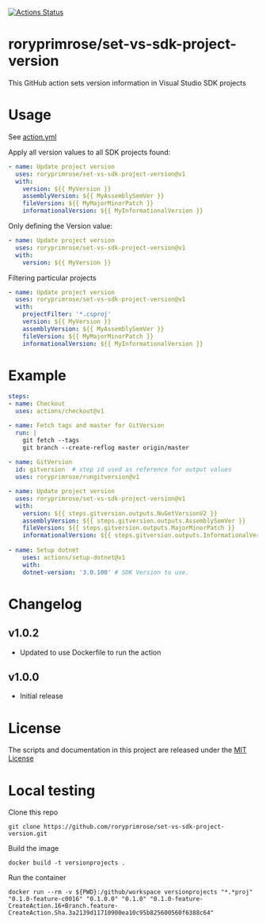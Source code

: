[![Actions Status](https://github.com/roryprimrose/set-vs-sdk-project-version/workflows/CI/badge.svg)](https://github.com/roryprimrose/set-vs-sdk-project-version/actions)

# roryprimrose/set-vs-sdk-project-version

This GitHub action sets version information in Visual Studio SDK projects

# Usage

See [action.yml](action.yml)

Apply all version values to all SDK projects found:
```yaml
- name: Update project version
  uses: roryprimrose/set-vs-sdk-project-version@v1
  with:
    version: ${{ MyVersion }}
    assemblyVersion: ${{ MyAssemblySemVer }}
    fileVersion: ${{ MyMajorMinorPatch }}
    informationalVersion: ${{ MyInformationalVersion }} 
```

Only defining the Version value:
```yaml
- name: Update project version
  uses: roryprimrose/set-vs-sdk-project-version@v1
  with:
    version: ${{ MyVersion }}
```

Filtering particular projects
```yaml
- name: Update project version
  uses: roryprimrose/set-vs-sdk-project-version@v1
  with:
    projectFilter: '*.csproj'
    version: ${{ MyVersion }}
    assemblyVersion: ${{ MyAssemblySemVer }}
    fileVersion: ${{ MyMajorMinorPatch }}
    informationalVersion: ${{ MyInformationalVersion }} 
```

# Example

```yaml
steps:
- name: Checkout
  uses: actions/checkout@v1

- name: Fetch tags and master for GitVersion
  run: |
    git fetch --tags
    git branch --create-reflog master origin/master
    
- name: GitVersion
  id: gitversion  # step id used as reference for output values
  uses: roryprimrose/rungitversion@v1

- name: Update project version
  uses: roryprimrose/set-vs-sdk-project-version@v1
  with:
    version: ${{ steps.gitversion.outputs.NuGetVersionV2 }}
    assemblyVersion: ${{ steps.gitversion.outputs.AssemblySemVer }}
    fileVersion: ${{ steps.gitversion.outputs.MajorMinorPatch }}
    informationalVersion: ${{ steps.gitversion.outputs.InformationalVersion }}
    
- name: Setup dotnet
    uses: actions/setup-dotnet@v1
    with:
    dotnet-version: '3.0.100' # SDK Version to use.
```

# Changelog

## v1.0.2
- Updated to use Dockerfile to run the action

## v1.0.0
- Initial release

# License

The scripts and documentation in this project are released under the [MIT License](LICENSE)

# Local testing
Clone this repo
```
git clone https://github.com/roryprimrose/set-vs-sdk-project-version.git
```

Build the image
```
docker build -t versionprojects .
```

Run the container
```
docker run --rm -v ${PWD}:/github/workspace versionprojects "*.*proj" "0.1.0-feature-c0016" "0.1.0.0" "0.1.0" "0.1.0-feature-CreateAction.16+Branch.feature-CreateAction.Sha.3a2139d11710900ea10c95b825600560f6388c64"
```
